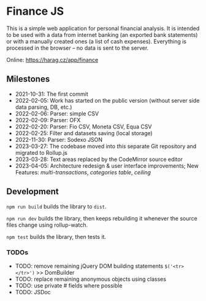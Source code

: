 # Finance JS
This is a simple web application for personal financial analysis.
It is intended to be used with a data from internet banking (an exported bank statements)
or with a manually created ones (a list of cash expenses).
Everything is processed in the browser – no data is sent to the server.

Online: https://harag.cz/app/finance

## Milestones
- 2021-10-31: The first commit
- 2022-02-05: Work has started on the public version (without server side data parsing, DB, etc.)
- 2022-02-06: Parser: simple CSV
- 2022-02-09: Parser: OFX
- 2022-02-20: Parser: Fio CSV, Moneta CSV, Equa CSV
- 2022-02-25: Filter and datasets saving (local storage)
- 2022-11-30: Parser: Sodexo JSON
- 2023-03-27: The codebase moved into *this* separate Git repository and migrated to Rollup.js
- 2023-03-28: Text areas replaced by the CodeMirror source editor
- 2023-04-05: Architecture redesign & user interface improvements; New Features: *multi-transactions*, *categories table*, *ceiling*

## Development

`npm run build` builds the library to `dist`.

`npm run dev` builds the library, then keeps rebuilding it whenever the source files change using rollup-watch.

`npm test` builds the library, then tests it.

### TODOs
- TODO: remove remaining jQuery DOM building statements `$('<tr></tr>')` >> DomBuilder
- TODO: replace remaining anonymous objects using classes
- TODO: use private # fields where possible
- TODO: JSDoc
